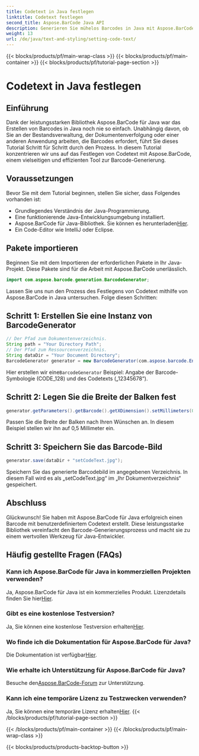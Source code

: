 ```yaml
---
title: Codetext in Java festlegen
linktitle: Codetext festlegen
second_title: Aspose.BarCode Java API
description: Generieren Sie mühelos Barcodes in Java mit Aspose.BarCode. Befolgen Sie unsere Schritt-für-Schritt-Anleitung für eine effiziente Codetextanpassung.
weight: 13
url: /de/java/text-and-styling/setting-code-text/
---
```


{{< blocks/products/pf/main-wrap-class >}}
{{< blocks/products/pf/main-container >}}
{{< blocks/products/pf/tutorial-page-section >}}

# Codetext in Java festlegen


## Einführung

Dank der leistungsstarken Bibliothek Aspose.BarCode für Java war das Erstellen von Barcodes in Java noch nie so einfach. Unabhängig davon, ob Sie an der Bestandsverwaltung, der Dokumentenverfolgung oder einer anderen Anwendung arbeiten, die Barcodes erfordert, führt Sie dieses Tutorial Schritt für Schritt durch den Prozess. In diesem Tutorial konzentrieren wir uns auf das Festlegen von Codetext mit Aspose.BarCode, einem vielseitigen und effizienten Tool zur Barcode-Generierung.

## Voraussetzungen

Bevor Sie mit dem Tutorial beginnen, stellen Sie sicher, dass Folgendes vorhanden ist:

- Grundlegendes Verständnis der Java-Programmierung.
- Eine funktionierende Java-Entwicklungsumgebung installiert.
-  Aspose.BarCode für Java-Bibliothek. Sie können es herunterladen[Hier](https://releases.aspose.com/barcode/java/).
- Ein Code-Editor wie IntelliJ oder Eclipse.

## Pakete importieren

Beginnen Sie mit dem Importieren der erforderlichen Pakete in Ihr Java-Projekt. Diese Pakete sind für die Arbeit mit Aspose.BarCode unerlässlich.

```java
import com.aspose.barcode.generation.BarcodeGenerator;

```

Lassen Sie uns nun den Prozess des Festlegens von Codetext mithilfe von Aspose.BarCode in Java untersuchen. Folge diesen Schritten:

## Schritt 1: Erstellen Sie eine Instanz von BarcodeGenerator

```java
// Der Pfad zum Dokumentenverzeichnis.
String path = "Your Directory Path";
// Der Pfad zum Ressourcenverzeichnis.
String dataDir = "Your Document Directory";
BarcodeGenerator generator = new BarcodeGenerator(com.aspose.barcode.EncodeTypes.CODE_128, "12345678");
```

 Hier erstellen wir eine`BarcodeGenerator` Beispiel: Angabe der Barcode-Symbologie (CODE_128) und des Codetexts („12345678“).

## Schritt 2: Legen Sie die Breite der Balken fest

```java
generator.getParameters().getBarcode().getXDimension().setMillimeters(0.5f);
```

Passen Sie die Breite der Balken nach Ihren Wünschen an. In diesem Beispiel stellen wir ihn auf 0,5 Millimeter ein.

## Schritt 3: Speichern Sie das Barcode-Bild

```java
generator.save(dataDir + "setCodeText.jpg");
```

Speichern Sie das generierte Barcodebild im angegebenen Verzeichnis. In diesem Fall wird es als „setCodeText.jpg“ im „Ihr Dokumentverzeichnis“ gespeichert.

## Abschluss

Glückwunsch! Sie haben mit Aspose.BarCode für Java erfolgreich einen Barcode mit benutzerdefiniertem Codetext erstellt. Diese leistungsstarke Bibliothek vereinfacht den Barcode-Generierungsprozess und macht sie zu einem wertvollen Werkzeug für Java-Entwickler.

## Häufig gestellte Fragen (FAQs)

### Kann ich Aspose.BarCode für Java in kommerziellen Projekten verwenden?
 Ja, Aspose.BarCode für Java ist ein kommerzielles Produkt. Lizenzdetails finden Sie hier[Hier](https://purchase.aspose.com/buy).

### Gibt es eine kostenlose Testversion?
 Ja, Sie können eine kostenlose Testversion erhalten[Hier](https://releases.aspose.com/).

### Wo finde ich die Dokumentation für Aspose.BarCode für Java?
 Die Dokumentation ist verfügbar[Hier](https://reference.aspose.com/barcode/java/).

### Wie erhalte ich Unterstützung für Aspose.BarCode für Java?
 Besuche den[Aspose.BarCode-Forum](https://forum.aspose.com/c/barcode/13) zur Unterstützung.

### Kann ich eine temporäre Lizenz zu Testzwecken verwenden?
 Ja, Sie können eine temporäre Lizenz erhalten[Hier](https://purchase.aspose.com/temporary-license/).
{{< /blocks/products/pf/tutorial-page-section >}}

{{< /blocks/products/pf/main-container >}}
{{< /blocks/products/pf/main-wrap-class >}}

{{< blocks/products/products-backtop-button >}}
